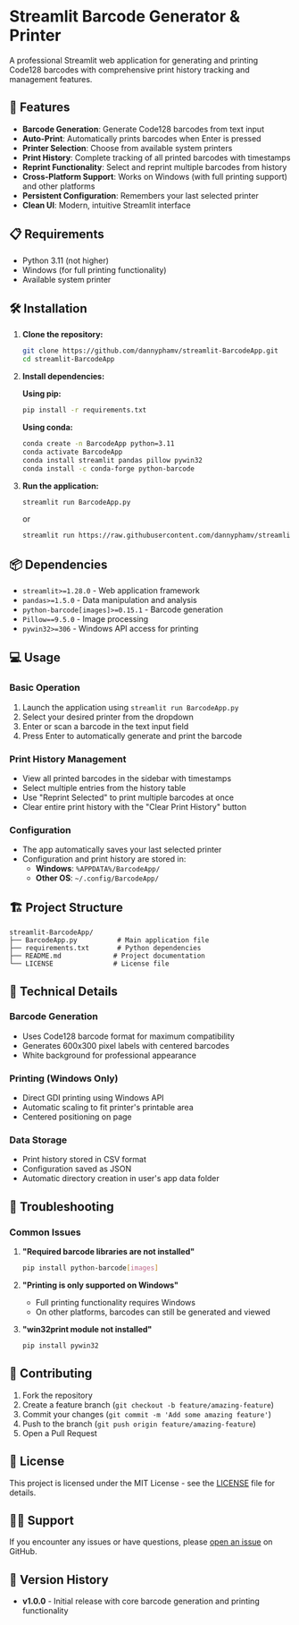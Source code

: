 # Streamlit Barcode Generator & Printer

A professional Streamlit web application for generating and printing Code128 barcodes with comprehensive print history tracking and management features.

## 🚀 Features

- **Barcode Generation**: Generate Code128 barcodes from text input
- **Auto-Print**: Automatically prints barcodes when Enter is pressed
- **Printer Selection**: Choose from available system printers
- **Print History**: Complete tracking of all printed barcodes with timestamps
- **Reprint Functionality**: Select and reprint multiple barcodes from history
- **Cross-Platform Support**: Works on Windows (with full printing support) and other platforms
- **Persistent Configuration**: Remembers your last selected printer
- **Clean UI**: Modern, intuitive Streamlit interface

## 📋 Requirements

- Python 3.11 (not higher)
- Windows (for full printing functionality)
- Available system printer

## 🛠️ Installation

1. **Clone the repository:**
   ```bash
   git clone https://github.com/dannyphamv/streamlit-BarcodeApp.git
   cd streamlit-BarcodeApp
   ```

2. **Install dependencies:**
   
   **Using pip:**
   ```bash
   pip install -r requirements.txt
   ```
   
   **Using conda:**
   ```bash
   conda create -n BarcodeApp python=3.11
   conda activate BarcodeApp
   conda install streamlit pandas pillow pywin32
   conda install -c conda-forge python-barcode
   ```

3. **Run the application:**
   ```bash
   streamlit run BarcodeApp.py
   ```
   or
   ```bash
   streamlit run https://raw.githubusercontent.com/dannyphamv/streamlit-BarcodeApp/refs/heads/main/BarcodeApp.py
   ```

## 📦 Dependencies

- `streamlit>=1.28.0` - Web application framework
- `pandas>=1.5.0` - Data manipulation and analysis
- `python-barcode[images]>=0.15.1` - Barcode generation
- `Pillow==9.5.0` - Image processing
- `pywin32>=306` - Windows API access for printing

## 💻 Usage

### Basic Operation
1. Launch the application using `streamlit run BarcodeApp.py`
2. Select your desired printer from the dropdown
3. Enter or scan a barcode in the text input field
4. Press Enter to automatically generate and print the barcode

### Print History Management
- View all printed barcodes in the sidebar with timestamps
- Select multiple entries from the history table
- Use "Reprint Selected" to print multiple barcodes at once
- Clear entire print history with the "Clear Print History" button

### Configuration
- The app automatically saves your last selected printer
- Configuration and print history are stored in:
  - **Windows**: `%APPDATA%/BarcodeApp/`
  - **Other OS**: `~/.config/BarcodeApp/`

## 🏗️ Project Structure

```
streamlit-BarcodeApp/
├── BarcodeApp.py          # Main application file
├── requirements.txt       # Python dependencies
├── README.md             # Project documentation
└── LICENSE               # License file
```

## 🔧 Technical Details

### Barcode Generation
- Uses Code128 barcode format for maximum compatibility
- Generates 600x300 pixel labels with centered barcodes
- White background for professional appearance

### Printing (Windows Only)
- Direct GDI printing using Windows API
- Automatic scaling to fit printer's printable area
- Centered positioning on page

### Data Storage
- Print history stored in CSV format
- Configuration saved as JSON
- Automatic directory creation in user's app data folder

## 🐛 Troubleshooting

### Common Issues

1. **"Required barcode libraries are not installed"**
   ```bash
   pip install python-barcode[images]
   ```

2. **"Printing is only supported on Windows"**
   - Full printing functionality requires Windows
   - On other platforms, barcodes can still be generated and viewed

3. **"win32print module not installed"**
   ```bash
   pip install pywin32
   ```

## 🤝 Contributing

1. Fork the repository
2. Create a feature branch (`git checkout -b feature/amazing-feature`)
3. Commit your changes (`git commit -m 'Add some amazing feature'`)
4. Push to the branch (`git push origin feature/amazing-feature`)
5. Open a Pull Request

## 📄 License

This project is licensed under the MIT License - see the [LICENSE](LICENSE) file for details.

## 🙋‍♂️ Support

If you encounter any issues or have questions, please [open an issue](https://github.com/dannyphamv/streamlit-BarcodeApp/issues) on GitHub.

## 🔄 Version History

- **v1.0.0** - Initial release with core barcode generation and printing functionality

